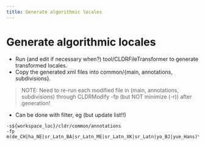 ```yaml
---
title: Generate algorithmic locales
---
```


# Generate algorithmic locales

* Run (and edit if necessary when?) tool/CLDRFileTransformer to generate transformed locales. 
* Copy the generated xml files into common/{main, annotations, subdivisions}.

> NOTE: Need to re-run each modified file in (main, annotations, subdivisions) through CLDRModify -fp (but NOT minimize (-r)) after generation!

 * Can be done with filter, eg (but update list!!)

```
-s${workspace_loc}/cldr/common/annotations
-fp
m(de_CH|ha_NE|sr_Latn_BA|sr_Latn_ME|sr_Latn_XK|sr_Latn|yo_BJ|yue_Hans)\
```
